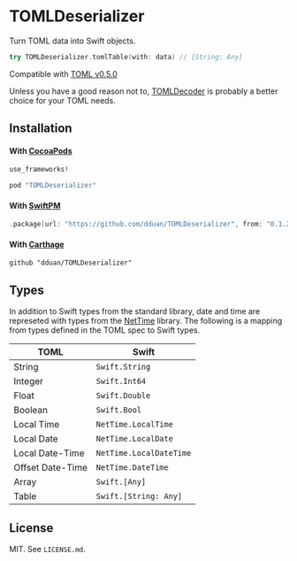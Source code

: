 # TOMLDeserializer

Turn TOML data into Swift objects.

```swift
try TOMLDeserializer.tomlTable(with: data) // [String: Any]
```

Compatible with [TOML v0.5.0][]

Unless you have a good reason not to, [TOMLDecoder][] is probably a better choice for your TOML needs.

[TOML v0.5.0]: https://github.com/toml-lang/toml/blob/master/versions/en/toml-v0.5.0.md
[TOMLDecoder]: https://github.com/dduan/TOMLDeserializer

## Installation

#### With [CocoaPods](http://cocoapods.org/)

```ruby
use_frameworks!

pod "TOMLDeserializer"
```

#### With [SwiftPM](https://swift.org/package-manager)

```swift
.package(url: "https://github.com/dduan/TOMLDeserializer", from: "0.1.2")
```

#### With [Carthage](https://github.com/Carthage/Carthage)

```
github "dduan/TOMLDeserializer"
```

## Types

In addition to Swift types from the standard library, date and time are
represeted with types from the [NetTime][] library. The following is a mapping
from types defined in the TOML spec to Swift types.

| TOML             | Swift                   |
| -                | -                       |
| String           | `Swift.String`          |
| Integer          | `Swift.Int64`           |
| Float            | `Swift.Double`          |
| Boolean          | `Swift.Bool`            |
| Local Time       | `NetTime.LocalTime`     |
| Local Date       | `NetTime.LocalDate`     |
| Local Date-Time  | `NetTime.LocalDateTime` |
| Offset Date-Time | `NetTime.DateTime`      |
| Array            | `Swift.[Any]`           |
| Table            | `Swift.[String: Any]`   |

[NetTime]: https://github.com/dduan/NetTime

## License

MIT. See `LICENSE.md`.
